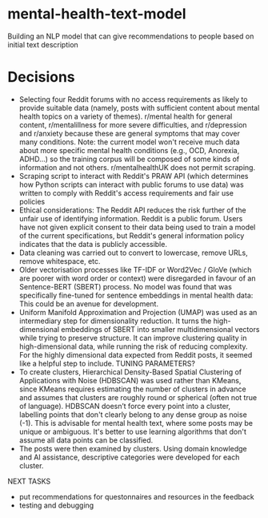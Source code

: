 # mental-health-text-model
Building an NLP model that can give recommendations to people based on initial text description

# Decisions
- Selecting four Reddit forums with no access requirements as likely to provide suitable data (namely, posts with sufficient content about mental health topics on a variety of themes). r/mental health for general content, r/mentalillness for more severe difficulties, and r/depression and r/anxiety because these are general symptoms that may cover many conditions. Note: the current model won't receive much data about more specific mental health conditions (e.g., OCD, Anorexia, ADHD...) so the training corpus will be composed of some kinds of information and not others. r/mentalhealthUK does not permit scraping.
- Scraping script to interact with Reddit's PRAW API (which determines how Python scripts can interact with public forums to use data) was written to comply with Reddit's access requirements and fair use policies
- Ethical considerations: The Reddit API reduces the risk further of the unfair use of identifying information. Reddit is a public forum. Users have not given explicit consent to their data being used to train a model of the current specifications, but Reddit's general information policy indicates that the data is publicly accessible. 
- Data cleaning was carried out to convert to lowercase, remove URLs, remove whitespace, etc.
- Older vectorisation processes like TF-IDF or Word2Vec / GloVe	(which are poorer with word order or context) were disregarded in favour of an Sentence-BERT (SBERT) process. No model was found that was specifically fine-tuned for sentence embeddings in mental health data: This could be an avenue for development. 
- Uniform Manifold Approximation and Projection (UMAP) was used as an intermediary step for dimensionality reduction. It turns the high-dimensional embeddings of SBERT into smaller multidimensional vectors while trying to preserve structure. It can improve clustering quality in high-dimensional data, while running the risk of reducing complexity. For the highly dimensional data expected from Reddit posts, it seemed like a helpful step to include. TUNING PARAMETERS?
- To create clusters, Hierarchical Density-Based Spatial Clustering of Applications with Noise (HDBSCAN) was used rather than KMeans, since KMeans requires estimating the number of clusters in advance and assumes that clusters are roughly round or spherical (often not true of language). HDBSCAN doesn’t force every point into a cluster, labelling points that don't clearly belong to any dense group as noise (-1). This is advisable for mental health text, where some posts may be unique or ambiguous. It's better to use learning algorithms that don't assume all data points can be classified.
- The posts were then examined by clusters. Using domain knowledge and AI assistance, descriptive categories were developed for each cluster. 


NEXT TASKS
- put recommendations for questonnaires and resources in the feedback
- testing and debugging
